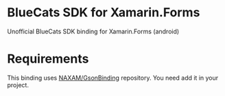 # BlueCats SDK for Xamarin.Forms 
Unofficial BlueCats SDK binding for Xamarin.Forms (android)

# Requirements

This binding uses [NAXAM/GsonBinding](https://github.com/NAXAM/gson-android-binding) repository. You need add it in your project.
